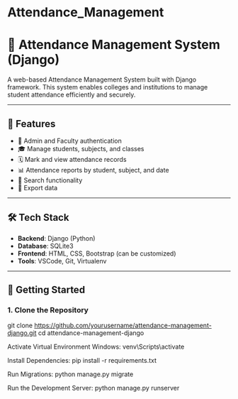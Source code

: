 # Attendance_Management

# 🏫 Attendance Management System (Django)

A web-based Attendance Management System built with Django framework. This system enables colleges and institutions to manage student attendance efficiently and securely.

---

## 📌 Features

- 🔐 Admin and Faculty authentication
- 🎓 Manage students, subjects, and classes
- 🗓 Mark and view attendance records
- 📊 Attendance reports by student, subject, and date
- 🔎 Search functionality
- 🧾 Export data

---

## 🛠 Tech Stack

- **Backend**: Django (Python)
- **Database**: SQLite3
- **Frontend**: HTML, CSS, Bootstrap (can be customized)
- **Tools**: VSCode, Git, Virtualenv

---

## 🚀 Getting Started

### 1. Clone the Repository
git clone https://github.com/yourusername/attendance-management-django.git
cd attendance-management-django

Activate Virtual Environment
Windows:
venv\Scripts\activate

Install Dependencies:
pip install -r requirements.txt

Run Migrations:
python manage.py migrate

Run the Development Server:
python manage.py runserver
